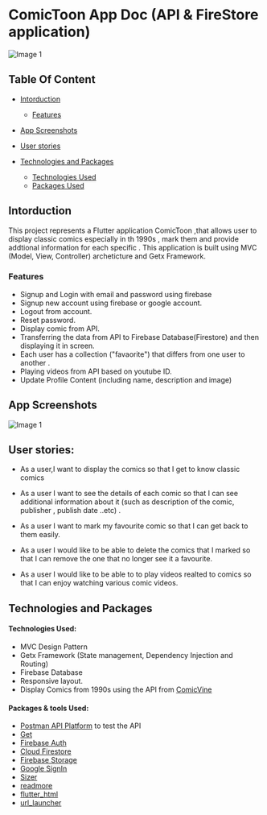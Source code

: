 # ComicToon App Doc (API & FireStore application)


![Image 1](https://b.top4top.io/p_2542zh3tv1.png)


## Table Of Content 
- [Intorduction](#Intorduction)
  * [Features](#Features)

- [App Screenshots](#App-Screenshots)

- [User stories](#User-stories)
 
- [Technologies and Packages](#Technologies-and-Packages)
  * [Technologies Used](#Technologies)
  * [Packages Used](#Packages)

<a name="Intorduction"/>
<a name="App-Screenshots"/>
<a name="Technologies-and-Packages"/>
<a name="Features"/>
<a name="Technologies"/>
<a name="Packages"/>
<a name="User-stories"/>




## Intorduction


This project represents a Flutter application ComicToon ,that allows user to display classic comics especially in th 1990s , mark them and provide addtional information for each specific . This application is built using MVC (Model, View, Controller) archeticture and Getx Framework.


### Features

* Signup and Login with email and password using firebase 
* Signup new account using firebase or google account.
* Logout from account.
* Reset password.
* Display comic from API.
* Transferring the data from API to Firebase Database(Firestore) and then displaying it in screen.
* Each user has a collection ("favaorite") that differs from one user to another .
* Playing videos from API based on youtube ID.
* Update Profile Content (including name, description and image)





## App Screenshots

![Image 1](https://c.top4top.io/p_2542gbldp2.png)

## User stories:

- As a user,I want to display the comics so that I get to know classic comics

- As a user I want to see the details of each comic so that I can see additional information about it (such as description of the comic, publisher , publish date ..etc)  .

- As a user I want to mark my favourite comic so that I can get back to them easily.

- As a user I would like to be able to delete the comics that I marked so that I can remove the one that no longer see it a favourite.

- As a user I would like to be able to to play videos realted to comics so that I can enjoy watching various comic videos.





## Technologies and Packages

#### Technologies Used:

* MVC Design Pattern
* Getx Framework (State management, Dependency Injection and Routing)
* Firebase Database
* Responsive layout.
* Display Comics from 1990s using the API from [ComicVine](https://comicvine.gamespot.com/api/)

#### Packages & tools Used:

* [Postman API Platform](https://www.postman.com/downloads/) to test the API 
* [Get](https://pub.dev/packages/get)
* [Firebase Auth](https://pub.dev/packages/firebase_auth/install)
* [Cloud Firestore](https://pub.dev/packages/cloud_firestore/install)
* [Firebase Storage](https://pub.dev/packages/firebase_storage/install)
* [Google SignIn](https://pub.dev/packages/google_sign_in)
* [Sizer](https://pub.dev/packages/sizer)
* [readmore](https://pub.dev/packages/readmore)
* [flutter_html](https://pub.dev/packages/flutter_html)
* [url_launcher](https://pub.dev/packages/url_launcher)









